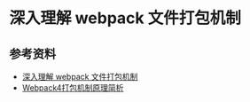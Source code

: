 # 深入理解 webpack 文件打包机制













## 参考资料

- [深入理解 webpack 文件打包机制](https://github.com/happylindz/blog/issues/6)
- [Webpack4打包机制原理简析](https://juejin.cn/post/6844904007463337997)
